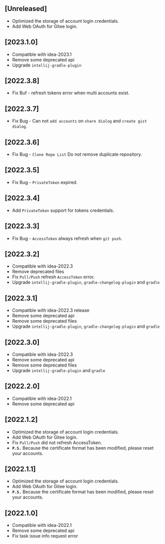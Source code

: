 ## [Unreleased]
- Optimized the storage of account login credentials.
- Add Web OAuth for Gitee login.

## [2023.1.0]
- Compatible with idea-2023.1
- Remove some deprecated api
- Upgrade `intellij-gradle-plugin`

## [2022.3.8]
- Fix Buf - refresh tokens error when multi accounts exist.

## [2022.3.7]
- Fix Bug - Can not `add accounts` on `share dialog` and `create gist dialog`.

## [2022.3.6]
- Fix Bug - `Clone Repo List` Do not remove duplicate repository.

## [2022.3.5]
- Fix Bug - `PrivateToken` expired.

## [2022.3.4]
- Add `PrivateToken` support for tokens credentials.

## [2022.3.3]
- Fix Bug - `AccessToken` always refresh when `git push`.

## [2022.3.2]
- Compatible with idea-2022.3
- Remove deprecated files
- Fix `Pull/Push` refresh `AccessToken` error.
- Upgrade `intellij-gradle-plugin`, `gradle-changelog-plugin` and `gradle`

## [2022.3.1]
- Compatible with idea-2022.3 release
- Remove some deprecated api
- Remove some deprecated files
- Upgrade `intellij-gradle-plugin`, `gradle-changelog-plugin` and `gradle`

## [2022.3.0]
- Compatible with idea-2022.3
- Remove some deprecated api
- Remove some deprecated files
- Upgrade `intellij-gradle-plugin` and `gradle`

## [2022.2.0]
- Compatible with idea-2022.1
- Remove some deprecated api 

## [2022.1.2]
- Optimized the storage of account login credentials.
- Add Web OAuth for Gitee login.
- Fix `Pull/Push` did not refresh AccessToken. 
- **`P.S.`** Because the certificate format has been modified, please reset your accounts.

## [2022.1.1]
- Optimized the storage of account login credentials.
- Add Web OAuth for Gitee login.
- **`P.S.`** Because the certificate format has been modified, please reset your accounts.

## [2022.1.0]
- Compatible with idea-2022.1
- Remove some deprecated api
- Fix task issue info request error